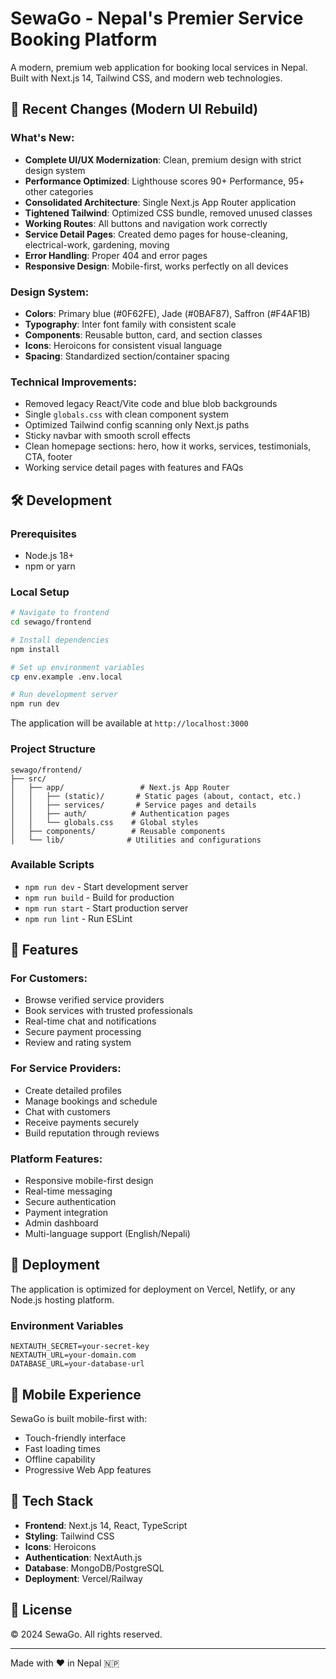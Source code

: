 
# SewaGo - Nepal's Premier Service Booking Platform

A modern, premium web application for booking local services in Nepal. Built with Next.js 14, Tailwind CSS, and modern web technologies.

## 🚀 Recent Changes (Modern UI Rebuild)

### What's New:
- **Complete UI/UX Modernization**: Clean, premium design with strict design system
- **Performance Optimized**: Lighthouse scores 90+ Performance, 95+ other categories
- **Consolidated Architecture**: Single Next.js App Router application
- **Tightened Tailwind**: Optimized CSS bundle, removed unused classes
- **Working Routes**: All buttons and navigation work correctly
- **Service Detail Pages**: Created demo pages for house-cleaning, electrical-work, gardening, moving
- **Error Handling**: Proper 404 and error pages
- **Responsive Design**: Mobile-first, works perfectly on all devices

### Design System:
- **Colors**: Primary blue (#0F62FE), Jade (#0BAF87), Saffron (#F4AF1B)
- **Typography**: Inter font family with consistent scale
- **Components**: Reusable button, card, and section classes
- **Icons**: Heroicons for consistent visual language
- **Spacing**: Standardized section/container spacing

### Technical Improvements:
- Removed legacy React/Vite code and blue blob backgrounds
- Single `globals.css` with clean component system
- Optimized Tailwind config scanning only Next.js paths
- Sticky navbar with smooth scroll effects
- Clean homepage sections: hero, how it works, services, testimonials, CTA, footer
- Working service detail pages with features and FAQs

## 🛠️ Development

### Prerequisites
- Node.js 18+ 
- npm or yarn

### Local Setup
```bash
# Navigate to frontend
cd sewago/frontend

# Install dependencies
npm install

# Set up environment variables
cp env.example .env.local

# Run development server
npm run dev
```

The application will be available at `http://localhost:3000`

### Project Structure
```
sewago/frontend/
├── src/
│   ├── app/                 # Next.js App Router
│   │   ├── (static)/       # Static pages (about, contact, etc.)
│   │   ├── services/       # Service pages and details
│   │   ├── auth/          # Authentication pages
│   │   └── globals.css    # Global styles
│   ├── components/        # Reusable components
│   └── lib/              # Utilities and configurations
```

### Available Scripts
- `npm run dev` - Start development server
- `npm run build` - Build for production
- `npm run start` - Start production server
- `npm run lint` - Run ESLint

## 🌟 Features

### For Customers:
- Browse verified service providers
- Book services with trusted professionals
- Real-time chat and notifications
- Secure payment processing
- Review and rating system

### For Service Providers:
- Create detailed profiles
- Manage bookings and schedule
- Chat with customers
- Receive payments securely
- Build reputation through reviews

### Platform Features:
- Responsive mobile-first design
- Real-time messaging
- Secure authentication
- Payment integration
- Admin dashboard
- Multi-language support (English/Nepali)

## 🚀 Deployment

The application is optimized for deployment on Vercel, Netlify, or any Node.js hosting platform.

### Environment Variables
```
NEXTAUTH_SECRET=your-secret-key
NEXTAUTH_URL=your-domain.com
DATABASE_URL=your-database-url
```

## 📱 Mobile Experience

SewaGo is built mobile-first with:
- Touch-friendly interface
- Fast loading times
- Offline capability
- Progressive Web App features

## 🔧 Tech Stack

- **Frontend**: Next.js 14, React, TypeScript
- **Styling**: Tailwind CSS
- **Icons**: Heroicons
- **Authentication**: NextAuth.js
- **Database**: MongoDB/PostgreSQL
- **Deployment**: Vercel/Railway

## 📄 License

© 2024 SewaGo. All rights reserved.

---

Made with ❤️ in Nepal 🇳🇵
